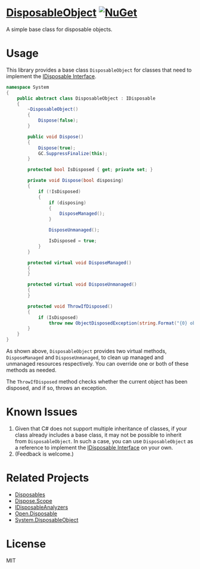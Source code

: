 # [DisposableObject](https://github.com/myd7349/DisposableObject) [![NuGet](https://img.shields.io/nuget/v/DisposableObject.svg)](https://www.nuget.org/packages/DisposableObject/)

A simple base class for disposable objects.

# Usage

This library provides a base class `DisposableObject` for classes that need to implement the [IDisposable Interface](https://docs.microsoft.com/en-us/dotnet/api/system.idisposable?view=net-6.0).

```csharp
namespace System
{
    public abstract class DisposableObject : IDisposable
    {
        ~DisposableObject()
        {
            Dispose(false);
        }

        public void Dispose()
        {
            Dispose(true);
            GC.SuppressFinalize(this);
        }

        protected bool IsDisposed { get; private set; }

        private void Dispose(bool disposing)
        {
            if (!IsDisposed)
            {
                if (disposing)
                {
                    DisposeManaged();
                }

                DisposeUnmanaged();

                IsDisposed = true;
            }
        }

        protected virtual void DisposeManaged()
        {
        }

        protected virtual void DisposeUnmanaged()
        {
        }

        protected void ThrowIfDisposed()
        {
            if (IsDisposed)
                throw new ObjectDisposedException(string.Format("{0} object is disposed.", GetType().Name));
        }
    }
}
```

As shown above, `DisposableObject` provides two virtual methods, `DisposeManaged` and  `DisposeUnmanaged`, to clean up managed and unmanaged resources  respectively. You can override one or both of these methods as needed. 

The `ThrowIfDisposed` method checks whether the current object has been disposed, and if so, throws an exception.

# Known Issues

1. Given that C# does not support multiple inheritance of classes, if your class already includes a base class, it may not be  possible to inherit from `DisposableObject`. In such a case, you can use `DisposableObject` as a reference to implement the [IDisposable Interface](https://docs.microsoft.com/en-us/dotnet/api/system.idisposable?view=net-6.0) on your own.
2. (Feedback is welcome.)

# Related Projects

- [Disposables](https://github.com/StephenCleary/Disposables)
- [Dispose.Scope](https://github.com/InCerryGit/Dispose.Scope)
- [IDisposableAnalyzers](https://github.com/DotNetAnalyzers/IDisposableAnalyzers)
- [Open.Disposable](https://github.com/Open-NET-Libraries/Open.Disposable)
- [System.DisposableObject](https://github.com/porrey/System.DisposableObject)

# License

MIT
